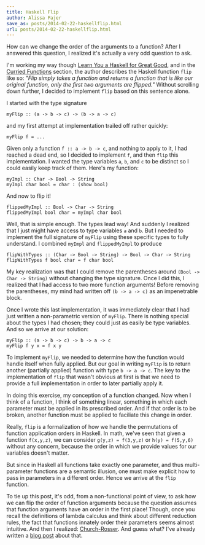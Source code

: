 ```yaml
---
title: Haskell Flip
author: Alissa Pajer
save_as: posts/2014-02-22-haskellflip.html
url: posts/2014-02-22-haskellflip.html
---
```


How can we change the order of the arguments to a function? After I answered this question, I realized it's actually a very odd question to ask.

I'm working my way though [Learn You a Haskell for Great Good](http://learnyouahaskell.com/), and in the [Curried Functions](http://learnyouahaskell.com/higher-order-functions#curried-functions) section, the author describes the Haskell function `flip` like so: *"Flip simply takes a function and returns a function that is like our original function, only the first two arguments are flipped."* Without scrolling down further, I decided to implement `flip` based on this sentence alone.

I started with the type signature 
```
myFlip :: (a -> b -> c) -> (b -> a -> c)
``` 
and my first attempt at implementation trailed off rather quickly:
```
myFlip f = ...
```
Given only a function `f :: a -> b -> c`, and nothing to apply to it, I had reached a dead end, so I decided to implement `f`, and then `flip` this implementation. I wanted the type variables `a`, `b`, and `c` to be distinct so I could easily keep track of them. Here's my function:
```
myImpl :: Char -> Bool -> String
myImpl char bool = char : (show bool)
```
And now to flip it!
```
flippedMyImpl :: Bool -> Char -> String
flippedMyImpl bool char = myImpl char bool
```
Well, that is simple enough. The types lead way! And suddenly I realized that I just might have access to type variables `a` and `b`. But I needed to implement the full signature of `myFlip` using these specific types to fully understand. I combined `myImpl` and `flippedMyImpl` to produce
```
flipWithTypes :: (Char -> Bool -> String) -> Bool -> Char -> String
flipWithTypes f bool char = f char bool
```
My key realization was that I could remove the parentheses around `(Bool -> Char -> String)` without changing the type signature. Once I did this, I realized that I had access to two more function arguments! Before removing the parentheses, my mind had written off `(b -> a -> c)` as an impenetrable block.

Once I wrote this last implementation, it was immediately clear that I had just written a non-parametric version of `myFlip`. There is nothing special about the types I had chosen; they could just as easily be type variables. And so we arrive at our solution:
```
myFlip :: (a -> b -> c) -> b -> a -> c
myFlip f y x = f x y
```
To implement `myFlip`, we needed to determine how the function would handle itself when fully applied. But our goal in writing `myFlip` is to return another (partially applied) function with type `b -> a -> c`. The key to the implementation of `flip` that wasn't obvious at first is that we need to provide a full implementation in order to later partially apply it.

In doing this exercise, my conception of a function changed. Now when I think of a function, I think of something linear, something in which each parameter must be applied in its prescribed order. And if that order is to be broken, another function must be applied to faciliate this change in order.

Really, `flip` is a formalization of how we handle the permutations of function application orders in Haskell. In math, we've seen that given a function `f(x,y,z)`, we can consider `g(y,z) = f(3,y,z)` or `h(y) = f(5,y,6)` without any concern, because the order in which we provide values for our variables doesn't matter.

But since in Haskell all functions take exactly one parameter, and thus multi-parameter functions are a semantic illusion, one must make explicit how to pass in parameters in a different order. Hence we arrive at the `flip` function.

To tie up this post, it's odd, from a non-functional point of view, to ask how we can flip the order of function arguments because the question assumes that function arguments have an order in the first place! Though, once you recall the definitions of lambda calculus and think about different reduction rules, the fact that functions innately order their parameters seems almost intuitive. And then I realized: [Church-Rosser](http://en.wikipedia.org/wiki/Church%E2%80%93Rosser_theorem). And guess what? I've already written a [blog post](/posts/2013-03-26-churchrosser.html) about that.
